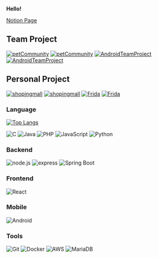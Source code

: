 **Hello!** 


[Notion Page](https://www.notion.so/Spring-2901e549078540bdb86a4ed603701c97)


## Team Project

[![petCommunity](https://github-readme-stats.vercel.app/api/pin/?username=Imadeveloperrr&repo=petCommunity&border_color=444c56&locale=kr&bg_color=22272E&text_color=768383&count_private=true&include_all_commits=true)](https://github.com/Imadeveloperrr/petCommunity#gh-dark-mode-only)
[![petCommunity](https://github-readme-stats.vercel.app/api/pin/?username=Imadeveloperrr&repo=petCommunity&locale=kr&count_private=true&include_all_commits=true)](https://github.com/Imadeveloperrr/petCommunity#gh-light-mode-only)
[![AndroidTeamProject](https://github-readme-stats.vercel.app/api/pin/?username=Imadeveloperrr&repo=AndroidTeamProject&border_color=444c56&locale=kr&bg_color=22272E&text_color=768383&count_private=true&include_all_commits=true)](https://github.com/Imadeveloperrr/AndroidTeamProject#gh-dark-mode-only)
[![AndroidTeamProject](https://github-readme-stats.vercel.app/api/pin/?username=Imadeveloperrr&repo=AndroidTeamProject&locale=kr&count_private=true&include_all_commits=true)](https://github.com/Imadeveloperrr/AndroidTeamProject#gh-light-mode-only)

## Personal Project

[![shopingmall](https://github-readme-stats.vercel.app/api/pin/?username=Imadeveloperrr&repo=shopingmall&border_color=444c56&locale=kr&bg_color=22272E&text_color=768383&count_private=true&include_all_commits=true)](https://github.com/Imadeveloperrr/shopingmall#gh-dark-mode-only)
[![shopingmall](https://github-readme-stats.vercel.app/api/pin/?username=Imadeveloperrr&repo=shopingmall&locale=kr&count_private=true&include_all_commits=true)](https://github.com/Imadeveloperrr/shopingmall#gh-light-mode-only)
[![Frida](https://github-readme-stats.vercel.app/api/pin/?username=Imadeveloperrr&repo=Frida&border_color=444c56&locale=kr&bg_color=22272E&text_color=768383&count_private=true&include_all_commits=true)](https://github.com/Imadeveloperrr/Frida#gh-dark-mode-only)
[![Frida](https://github-readme-stats.vercel.app/api/pin/?username=Imadeveloperrr&repo=Frida&locale=kr&count_private=true&include_all_commits=true)](https://github.com/Imadeveloperrr/Frida#gh-light-mode-only)



### Language

[![Top Langs](https://github-readme-stats.vercel.app/api/top-langs/?username=Imadeveloperrr)](https://github.com/anuraghazra/github-readme-stats)

![C](https://img.shields.io/badge/-c-A8B9CC?style=for-the-badge&logo=c&logoColor=fff)
![Java](https://img.shields.io/badge/-Java-007396?style=for-the-badge&logo=java&logoColor=fff)
![PHP](https://img.shields.io/badge/-php-777BB4?style=for-the-badge&logo=php&logoColor=fff)
![JavaScript](https://img.shields.io/badge/-javascript-c2ad07?style=for-the-badge&logo=javascript&logoColor=fff)
![Python](https://img.shields.io/badge/-Python-3776ab?style=for-the-badge&logo=python&logoColor=fff)


### Backend

![node.js](https://img.shields.io/badge/-node.js-339933?style=for-the-badge&logo=node.js&logoColor=fff)
![express](https://img.shields.io/badge/-express-339933?style=for-the-badge&logo=express&logoColor=fff)
![Spring Boot](https://img.shields.io/badge/-spring%20boot-6DB33F?style=for-the-badge&logo=spring&logoColor=fff)

### Frontend

![React](https://img.shields.io/badge/-React-61DAFB?style=for-the-badge&logo=react&logoColor=fff)

### Mobile

![Android](https://img.shields.io/badge/-Android-3DDC84?style=for-the-badge&logo=android&logoColor=fff)

### Tools

![Git](https://img.shields.io/badge/-Git-F05032?style=for-the-badge&logo=Git&logoColor=fff)
![Docker](https://img.shields.io/badge/-Docker-2496ED?style=for-the-badge&logo=Docker&logoColor=fff)
![AWS](https://img.shields.io/badge/-aws-232F3E?style=for-the-badge&logo=amazon-aws&logoColor=fff)
![MariaDB](https://img.shields.io/badge/-MariaDB-232F3E?style=for-the-badge&logo=mariadb&logoColor=fff)
